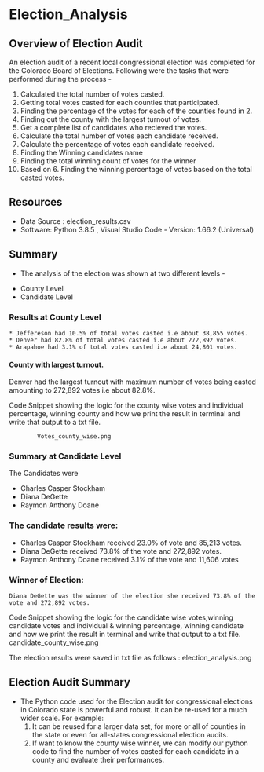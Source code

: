 # Election_Analysis
## Overview of Election Audit
An election audit of a recent local congressional election was completed for the Colorado Board of Elections.
Following were the tasks that were performed during the process -
1. Calculated the total number of votes casted.
2. Getting total votes casted for each counties that participated.
3. Finding the percentage of the votes for each of the counties found in 2.
4. Finding out the county with the largest turnout of votes.
5. Get a complete list of candidates who recieved the votes.
6. Calculate the total number of votes each candidate received.
7. Calculate the percentage of votes each candidate received.
8. Finding the Winning candidates name
9. Finding the total winning count of votes for the winner
10. Based on 6. Finding the winning percentage of votes based on the total casted votes.

## Resources
- Data Source : election_results.csv
- Software: Python 3.8.5 , Visual Studio Code - Version: 1.66.2 (Universal)

## Summary

* The analysis of the election was shown at two different levels -
-  County Level
-  Candidate Level
### Results at County Level
    * Jeffereson had 10.5% of total votes casted i.e about 38,855 votes.
    * Denver had 82.8% of total votes casted i.e about 272,892 votes.
    * Arapahoe had 3.1% of total votes casted i.e about 24,801 votes.

#### County with largest turnout.
Denver had the largest turnout with maximum number of votes being casted amounting to 272,892 votes i.e about 82.8%.

Code Snippet showing the logic for the county wise votes and individual percentage, winning county and how we print the result in terminal and write that output to a txt file.
   


            Votes_county_wise.png
          

          
### Summary at Candidate Level
The Candidates were 
-   Charles Casper Stockham
-   Diana DeGette
-   Raymon Anthony Doane

### The candidate results were: 
-   Charles Casper Stockham received 23.0% of vote and 85,213 votes.
-   Diana DeGette received 73.8% of the vote and 272,892 votes.
-   Raymon Anthony Doane received 3.1% of the vote and 11,606 votes

### Winner of Election:
    Diana DeGette was the winner of the election she received 73.8% of the vote and 272,892 votes.

Code Snippet showing the logic for the candidate wise votes,winning candidate votes and individual & winning percentage, winning candidate and how we print the result in terminal and write that output to a txt file.
    candidate_county_wise.png


The election results were saved in txt file as follows :
election_analysis.png


## Election Audit Summary
- The Python code used for the Election audit for congressional elections in Colorado state is powerful and robust. It can be re-used for a much wider scale.
For example:
    1. It can be reused for a larger data set, for more or all of counties in the state or even for all-states congressional election audits.
    2. If want to know the county wise winner, we can modify our python code to find the number of votes casted for each candidate in a county and evaluate their performances.
